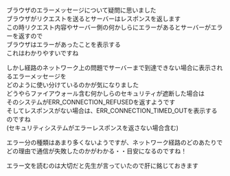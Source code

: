 ブラウザのエラーメッセージについて疑問に思いました  
ブラウザがリクエストを送るとサーバーはレスポンスを返します  
この時リクエスト内容やサーバー側の何かしらにエラーがあるとサーバーがエラーを返すので  
ブラウザはエラーがあったことを表示する  
これはわかりやすいですね  

しかし経路のネットワーク上の問題でサーバーまで到達できない場合に表示されるエラーメッセージを  
どのように使い分けているのかが気になりました  
どうやらファイアウォール含む何かしらのセキュリティが遮断した場合は  
そのシステムがERR_CONNECTION_REFUSEDを返すようです  
そしてレスポンスがない場合は、ERR_CONNECTION_TIMED_OUTを表示するのですね  
(セキュリティシステムがエラーレスポンスを返さない場合含む)  

エラー分の種類はあまり多くないようですが、ネットワーク経路のどのあたりで  
どの理由で通信が失敗したのかがわかる・・目安になるのですね！  

エラー文を読むのは大切だと先生が言っていたので肝に銘じておきます